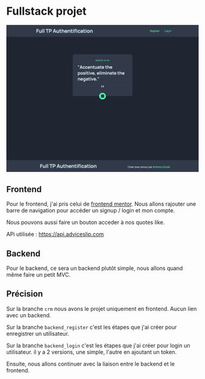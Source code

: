 # Fullstack projet

![](_doc/bg.png)

## Frontend

Pour le frontend, j'ai pris celui de [frontend mentor](https://www.frontendmentor.io/challenges/advice-generator-app-QdUG-13db).
Nous allons rajouter une barre de navigation pour accéder un signup / login et mon compte.

Nous pouvons aussi faire un bouton acceder à nos quotes like.

APi utilisée : https://api.adviceslip.com

## Backend

Pour le backend, ce sera un backend plutôt simple, nous allons quand même faire un petit MVC.

## Précision

Sur la branche `crm` nous avons le projet uniquement en frontend. Aucun lien avec un backend.

Sur la branche `backend_register` c'est les étapes que j'ai créer pour enregistrer un utilisateur.

Sur la branche `backend_login` c'est les étapes que j'ai créer pour login un utilisateur. il y a 2 versions, une simple, l'autre en ajoutant un token.

Ensuite, nous allons continuer avec la liaison entre le backend et le frontend.

